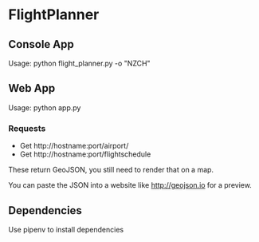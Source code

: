 # FlightPlanner
## Console App
Usage: python flight_planner.py -o "NZCH"

## Web App
Usage: python app.py

### Requests
* Get http://hostname:port/airport/<ICAO>
* Get http://hostname:port/flightschedule

These return GeoJSON, you still need to render that on a map.

You can paste the JSON into a website like http://geojson.io for a preview.

## Dependencies
Use pipenv to install dependencies
